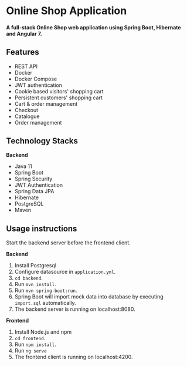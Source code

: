 # Online Shop Application

#### A full-stack Online Shop web application using Spring Boot, Hibernate and Angular 7. 

## Features
- REST API
- Docker
- Docker Compose
- JWT authentication
- Cookie based visitors' shopping cart
- Persistent customers' shopping cart
- Cart & order management
- Checkout
- Catalogue
- Order management

## Technology Stacks
**Backend**
  - Java 11
  - Spring Boot
  - Spring Security
  - JWT Authentication
  - Spring Data JPA
  - Hibernate
  - PostgreSQL
  - Maven

## Usage instructions

Start the backend server before the frontend client.  

**Backend**

  1. Install Postgresql
  2. Configure datasource in `application.yml`.
  3. `cd backend`.
  4. Run `mvn install`.
  5. Run `mvn spring-boot:run`.
  6. Spring Boot will import mock data into database by executing `import.sql` automatically.
  7. The backend server is running on localhost:8080.

**Frontend**
  1. Install Node.js and npm
  2. `cd frontend`.
  3. Run `npm install`.
  4. Run `ng serve`
  5. The frontend client is running on localhost:4200.


